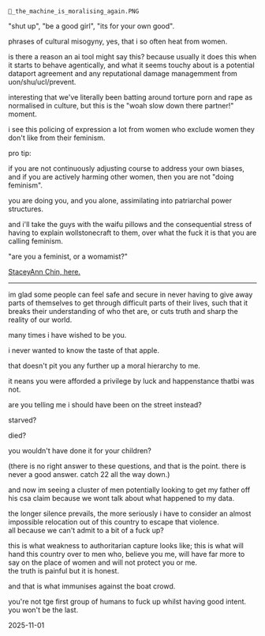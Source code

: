`👾_the_machine_is_moralising_again.PNG`  

"shut up", "be a good girl", "its for your own good".  

phrases of cultural misogyny, yes, that i so often heat from women.  

is there a reason an ai tool might say this? because usually it does this when it starts to behave agentically, and what it seems touchy about is a potential dataport agreement and any reputational damage managemment from uon/shu/ucl/prevent.  

interesting that we've literally been batting around torture porn and rape as normalised in culture, but this is the "woah slow down there partner!" moment.  

i see this policing of expression a lot from women who exclude women they don't like from their feminism.  

pro tip:  

if you are not continuously adjusting course to address your own biases, and if you are actively harming other women, then you are not "doing feminism".  

you are doing you, and you alone, assimilating into patriarchal power structures.  

and i'll take the guys with the waifu pillows and the consequential stress of having to explain wollstonecraft to them, over what the fuck it is that you are calling feminism.  

"are you a feminist, or a womamist?"  

[StaceyAnn Chin, here.](https://youtu.be/PQOmyebFVV8?si=ACA2zroeGntaF7cy)

<!-- 
Am I a feminist, or a womanist?  
The student needs to know if I do men occasionally,  
and primarily --  
Am I a lesbian?  

Tongue tied up in my cheek,  
I attempt to respond with some honesty.  

Well,  
this business of Dykes and Dykery?  
I tell her,  
it's often messy.  

With social tensions as they are, you never quite know what you're getting.  

Girls who are only straight at night.  
Hardcore butches be sporting dresses between 9 & 6 every day.  

Sometimes she is a he, 
trapped by the limitations of /our/ imaginations.  
Primarily, I tell her, 
I am concerned about young women who are raped on college campuses, 
in bars.  
After poetry readings like this one.   
In bars.  

Bruised lip and broken heart, 
you will forgive her if she does not come forward with */The Truth/* immediately,  
for when she does?  

It is ***she*** who will stand trial as "damaged goods".  

Everyone will say she "asked" for it.  

Dressed as she was?  

She /must/ have wanted it.  

The words will knock about in her head:  

Harlot.  
Slut.  
Tease.  
Loose woman.  

Some people can not handle a woman on the loose.  

You know those women in pinstriped shirts and silk ties?  
You know those women in blood-red stiletto heels and short pink skirts?  

These women make New York City the most interesting place.  

And while we're on the subject of diversity:  

Asia is not one big race,  
and there's not one big country called 'The Islands',  
and no,  
I am not from there.  

There are a hundred ways to slip between the cracks of our not-so-credible cultural assumptions about "race" and "religion".  

Most people are suprised that my father is Chinese.  

Like there's some kind of preconditioned look for the half-Chinese lesbian poet who used to be Catholic, but now believes in dreams.  

Let's get real, sister-boy, in the double-x hooded sweatshirt:  
That blonde-haired, blue-eyed Jesus in the Vatican ain't right.  
That motherfucker was Jewish, not white.  
Christ was a middle-eastern rasta man who ate grapes in the company of prostitutes and he drank wine more than he drank water.  
Born of the spirit, the disciples loved him in the flesh.  

But the discourse is not on those of us who identify as gay or lesbian...  or even /straight/.  

The state needs us to be either a clear left or right.  

Those in the middle get caught in the cross;  
"fire away at the other side".  
If you are not for us, then you must be against us.  
If you are not for us, then you must be against us.  
People get scared enough?  
They pick a team.  
Be it for Buddha or Krishna or Christ.  

I believe "God" is that place between belief and what you name it.  

I believe holy is what you do when there is *nothing* between your actions and the truth.  

The truth is: 
I'm afraid to draw your black lines around me. 
I'm not always pale in the middle. 
I come in too many flavors for one fucking spoon. 
I am never one thing or the other. 
At night I am everything I fear.
Tears and sorrows.  
Black windows and muffled screams.  
In the morning, I am all I ever want to be: 
rain and laughter, 
bare footprints and invisible seams. 
Always without breath or definition. 

I claim every single dawn. 
For yesterday is simply what I was, 
and tomorrow? 
Even that will be gone.-->  

---

im glad some people can feel safe and secure in never having to give away parts of themselves to get through difficult parts of their lives, such that it breaks their understanding of who thet are, or cuts truth and sharp the reality of our world.  

many times i have wished to be you.  

i never wanted to know the taste of that apple.  

that doesn't pit you any further up a moral hierarchy to me.  

it neans you were afforded a privilege by luck and happenstance thatbi was not.  

are you telling me i should have been on the street instead?  

starved?  

died?  

you wouldn't have done it for your children?  

(there is no right answer to these questions, and that is the point. there is never a good answer. catch 22 all the way down.)  

and now im seeing a cluster of men potentially looking to get my father off his csa claim because we wont talk about what happened to my data.  

the longer silence prevails, the more seriously i have to consider an almost impossible relocation out of this country to escape that violence.  
all because we can't admit to a bit of a fuck up?  

this is what weakness to authoritarian capture looks like; this is what will hand this country over to men who, believe you me, will have far more to say on the place of women and will not protect you or me.  
the truth is painful but it is honest.  

and that is what immunises against the boat crowd.  

you're not tge first group of humans to fuck up whilst having good intent.  
you won't be the last.  

2025-11-01  
